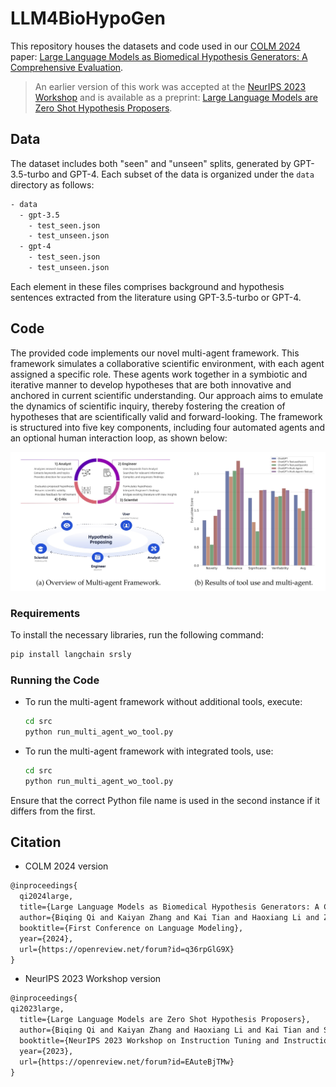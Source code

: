 # LLM4BioHypoGen

This repository houses the datasets and code used in our [COLM 2024](https://colmweb.org/) paper: [Large Language Models as Biomedical Hypothesis Generators: A Comprehensive Evaluation](https://arxiv.org/abs/2407.08940).

> An earlier version of this work was accepted at the [NeurIPS 2023 Workshop](https://neurips.cc/virtual/2023/workshop/66498) and is available as a preprint: [Large Language Models are Zero Shot Hypothesis Proposers](https://arxiv.org/abs/2311.05965).

## Data

The dataset includes both "seen" and "unseen" splits, generated by GPT-3.5-turbo and GPT-4. Each subset of the data is organized under the `data` directory as follows:

```bash
- data
  - gpt-3.5
    - test_seen.json
    - test_unseen.json
  - gpt-4
    - test_seen.json
    - test_unseen.json
```

Each element in these files comprises background and hypothesis sentences extracted from the literature using GPT-3.5-turbo or GPT-4.

## Code

The provided code implements our novel multi-agent framework. This framework simulates a collaborative scientific environment, with each agent assigned a specific role. These agents work together in a symbiotic and iterative manner to develop hypotheses that are both innovative and anchored in current scientific understanding. Our approach aims to emulate the dynamics of scientific inquiry, thereby fostering the creation of hypotheses that are scientifically valid and forward-looking. The framework is structured into five key components, including four automated agents and an optional human interaction loop, as shown below:

![](./assert/multi-agent.jpg)

### Requirements

To install the necessary libraries, run the following command:

```bash
pip install langchain srsly
```

### Running the Code

- To run the multi-agent framework without additional tools, execute:

  ```bash
  cd src
  python run_multi_agent_wo_tool.py
  ```

- To run the multi-agent framework with integrated tools, use:

  ```bash
  cd src
  python run_multi_agent_wo_tool.py
  ```

Ensure that the correct Python file name is used in the second instance if it differs from the first.



## Citation

- COLM 2024 version

```latex
@inproceedings{
  qi2024large,
  title={Large Language Models as Biomedical Hypothesis Generators: A Comprehensive Evaluation},
  author={Biqing Qi and Kaiyan Zhang and Kai Tian and Haoxiang Li and Zhang-Ren Chen and Sihang Zeng and Ermo Hua and Hu Jinfang and Bowen Zhou},
  booktitle={First Conference on Language Modeling},
  year={2024},
  url={https://openreview.net/forum?id=q36rpGlG9X}
}
```

- NeurIPS 2023 Workshop version

```latex
@inproceedings{
qi2023large,
  title={Large Language Models are Zero Shot Hypothesis Proposers},
  author={Biqing Qi and Kaiyan Zhang and Haoxiang Li and Kai Tian and Sihang Zeng and Zhang-Ren Chen and Bowen Zhou},
  booktitle={NeurIPS 2023 Workshop on Instruction Tuning and Instruction Following},
  year={2023},
  url={https://openreview.net/forum?id=EAuteBjTMw}
}
```



